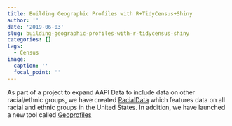 ```yaml
---
title: Building Geographic Profiles with R+TidyCensus+Shiny
author: ''
date: '2019-06-03'
slug: building-geographic-profiles-with-r-tidycensus-shiny
categories: []
tags:
  - Census
image:
  caption: ''
  focal_point: ''
---
```


As part of a project to expand AAPI Data to include data on other racial/ethnic groups, we have created [RacialData](http://racialdata.com) which features data on all racial and ethnic groups in the United States. In addition, we have launched a new tool called [Geoprofiles](http://apps.racialdata.com/geoprofiles)
